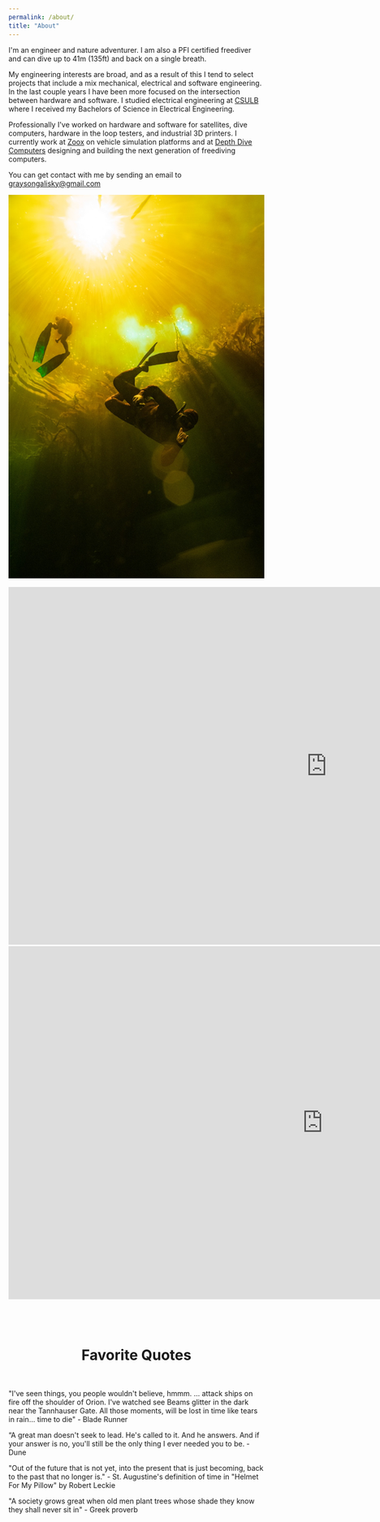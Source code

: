 ```yaml
---
permalink: /about/
title: "About"
---
```


I'm an engineer and nature adventurer. I am also a PFI certified freediver and can dive up to 41m (135ft) and back on a single breath.

My engineering interests are broad, and as a result of this I tend to select projects that include a mix mechanical, electrical and software engineering. In the last couple years I have been more focused on the intersection between hardware and software. I studied electrical engineering at [CSULB](https://www.csulb.edu) where I received my Bachelors of Science in Electrical Engineering.

Professionally I've worked on hardware and software for satellites, dive computers, hardware in the loop testers, and industrial 3D printers. I currently work at [Zoox](https://zoox.com) on vehicle simulation platforms and at [Depth Dive Computers](https://www.depthdiving.com) designing and building the next generation of freediving computers.

You can get contact with me by sending an email to graysongalisky@gmail.com

![image](/assets/images/zero_g_mexico.JPEG)
<iframe width="1254" height="705" src="https://www.youtube.com/embed/wp2IZ0Ydhe4" title="Northern California Freediving 2022" frameborder="0" allow="accelerometer; autoplay; clipboard-write; encrypted-media; gyroscope; picture-in-picture; web-share" allowfullscreen></iframe>
<br>
<iframe width="1238" height="696" src="https://www.youtube.com/embed/nWW_B8uRUUc" title="MIT Maker Portfolio" frameborder="0" allow="accelerometer; autoplay; clipboard-write; encrypted-media; gyroscope; picture-in-picture; web-share" allowfullscreen></iframe>

<br>
<br>
<br>
<br>
<h1 style="text-align: center;">Favorite Quotes</h1>
<br>

"I've seen things, you people wouldn't believe, hmmm.
... attack ships on fire off the shoulder of Orion.
I've watched see Beams glitter in the dark near the Tannhauser Gate.
All those moments, will be lost in time like tears in rain...
time to die" - Blade Runner

“A great man doesn't seek to lead. He's called to it. And he answers. And if your answer is no, you'll still be the only thing I ever needed you to be. - Dune

"Out of the future that is not yet, into the present that is just becoming, back to the past that no longer is." - St. Augustine's definition of time in "Helmet For My Pillow" by Robert Leckie 

"A society grows great when old men plant trees whose shade they know they shall never sit in" - Greek proverb